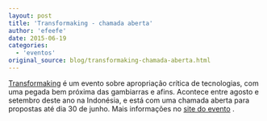 ```yaml
---
layout: post
title: 'Transformaking - chamada aberta'
author: 'efeefe'
date: 2015-06-19
categories:
  - 'eventos'
original_source: blog/transformaking-chamada-aberta.html
---
```


[Transformaking](http://transformaking.org/) é um evento sobre apropriação crítica de tecnologias, com uma pegada bem próxima das gambiarras e afins. Acontece entre agosto e setembro deste ano na Indonésia, e está com uma chamada aberta para propostas até dia 30 de junho. Mais informações no [site do evento](http://transformaking.org/program-update/open-call-for-transformaking-2015-is-out/) .
